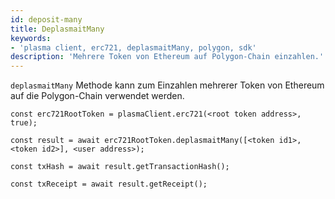 ```yaml
---
id: deposit-many
title: DeplasmaitMany
keywords:
- 'plasma client, erc721, deplasmaitMany, polygon, sdk'
description: 'Mehrere Token von Ethereum auf Polygon-Chain einzahlen.'
---
```


`deplasmaitMany` Methode kann zum Einzahlen mehrerer Token von Ethereum auf die Polygon-Chain verwendet werden.

```
const erc721RootToken = plasmaClient.erc721(<root token address>, true);

const result = await erc721RootToken.deplasmaitMany([<token id1>,<token id2>], <user address>);

const txHash = await result.getTransactionHash();

const txReceipt = await result.getReceipt();

```
